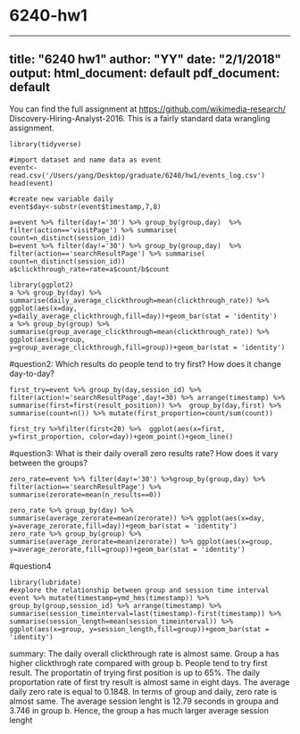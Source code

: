 # 6240-hw1
---
title: "6240 hw1"
author: "YY"
date: "2/1/2018"
output:
  html_document: default
  pdf_document: default
---
You can find the full assignment at https://github.com/wikimedia-research/ Discovery-Hiring-Analyst-2016. This is a fairly standard data wrangling assignment.

```{r}
library(tidyverse)
```
```{r}
#import dataset and name data as event
event<-read.csv('/Users/yang/Desktop/graduate/6240/hw1/events_log.csv')
head(event)
```
```{r}
#create new variable daily
event$day<-substr(event$timestamp,7,8)
```


```{r}
a=event %>% filter(day!='30') %>% group_by(group,day)  %>% filter(action=='visitPage') %>% summarise( count=n_distinct(session_id))
b=event %>% filter(day!='30') %>% group_by(group,day)  %>% filter(action=='searchResultPage') %>% summarise( count=n_distinct(session_id))
a$clickthrough_rate=rate=a$count/b$count
```
```{r}
library(ggplot2)
a %>% group_by(day) %>% summarise(daily_average_clickthrough=mean(clickthrough_rate)) %>% ggplot(aes(x=day, y=daily_average_clickthrough,fill=day))+geom_bar(stat = 'identity')
a %>% group_by(group) %>% summarise(group_average_clickthrough=mean(clickthrough_rate)) %>% ggplot(aes(x=group, y=group_average_clickthrough,fill=group))+geom_bar(stat = 'identity')
```





#question2: Which results do people tend to try first? How does it change day-to-day?
```{r}
first_try=event %>% group_by(day,session_id) %>% filter(action!='searchResultPage',day!=30) %>% arrange(timestamp) %>% summarise(first=first(result_position)) %>%  group_by(day,first) %>% summarise(count=n()) %>% mutate(first_proportion=count/sum(count))
```
```{r}
first_try %>%filter(first<20) %>%  ggplot(aes(x=first, y=first_proportion, color=day))+geom_point()+geom_line()
```




#question3: What is their daily overall zero results rate? How does it vary between the groups?
```{r}
zero_rate=event %>% filter(day!='30') %>%group_by(group,day) %>%  filter(action=='searchResultPage') %>% summarise(zerorate=mean(n_results==0)) 

zero_rate %>% group_by(day) %>% summarise(average_zerorate=mean(zerorate)) %>% ggplot(aes(x=day, y=average_zerorate,fill=day))+geom_bar(stat = 'identity')
zero_rate %>% group_by(group) %>% summarise(average_zerorate=mean(zerorate)) %>% ggplot(aes(x=group, y=average_zerorate,fill=group))+geom_bar(stat = 'identity')

```
#question4

```{r}
library(lubridate)
#explore the relationship between group and session time interval
event %>% mutate(timestamp=ymd_hms(timestamp)) %>% group_by(group,session_id) %>% arrange(timestamp) %>% summarise(session_timeinterval=last(timestamp)-first(timestamp)) %>% summarise(session_length=mean(session_timeinterval)) %>% ggplot(aes(x=group, y=session_length,fill=group))+geom_bar(stat = 'identity')
```

summary: 
The daily overall clickthrough rate is almost same. Group a has higher clickthrogh rate compared with group b. 
People tend to try first result. The proportatin of trying first position is up to 65%. The daily proportation rate of first try result is almost same in eight days. 
The average daily zero rate is equal to 0.1848. In terms of group and daily, zero rate is almost same. 
The average session lenght is 12.79 seconds in groupa and 3.746 in group b. Hence, the group a has much larger average session lenght
